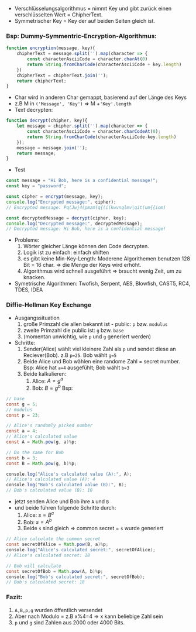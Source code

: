 * Verschlüsselungsalgorithmus = nimmt Key und gibt zurück einen verschlüsselten Wert = ChipherText.
* Symmetrischer Key = Key der auf beiden Seiten gleich ist.
### Bsp: Dummy-Symmentric-Encryption-Algorithmus:
```js
function encryption(message, key){
    chipherText = message.split('').map(character => {
        const characterAsciiCode = character.charAt(0)
        return String.fromCharCode(characterAsciiCode + key.length)
    })
    chipherText = chipherText.join('');
    return chipherText;
}
```
* Char wird in anderen Char gemappt, basierend auf der Länge des Keys
* z.B M in `('Message', 'Key')` =>  M +`'Key'.length`
* Text decrypten:
```js
function decrypt(chipher, key){
    let message = chipher.split('').map(character => {
        const characterAsciiCode = character.charCodeAt(0);
        return String.fromCharCode(characterAsciiCode-key.length)
    });
    message = message.join('');
    return message;
}
```
* Test
```js
const message = "Hi Bob, here is a confidential message!";
const key = "password";

const cipher = encrypt(message, key);
console.log("Encrypted message:", cipher);
// Encrypted message: Pq(Jwj4(pmzm(q{(i(kwvnqlmv|qit(um{{iom)

const decryptedMessage = decrypt(cipher, key);
console.log("Decrypted message:", decryptedMessage);
// Decrypted message: Hi Bob, here is a confidential message!
```
* Probleme: 
    1. Wörter gleicher Länge können den Code decrypten.
    2. Logik ist zu einfach: einfach shiften
    3. es gibt keine Min-Key-Length: Moderene Algorithemen benutzen 128 Bit = 16 char. => die Menge der Keys wird erhöht.
    4. Algorithmus wird schnell ausgeführt => braucht wenig Zeit, um zu knacken.
* Symetrische Algorithmen: Twofish, Serpent, AES, Blowfish, CAST5, RC4, TDES, IDEA
### Diffie-Hellman Key Exchange
* Ausgangssituation
    1. große Primzahl die allen bekannt ist - public: `p` bzw. `modulus`
    2. zweite Primzahl die public ist: `g` bzw. `base`
    3. (momentan unwichtig, wie `p` und `g` generiert werden)
* Schritte:
    1. Sender(Alice) wählt viel kleinere Zahl als `p` und sendet diese an Reciever(Bob). z.B `p=25`. Bob wählt `g=5`
    2. Beide Alice und Bob wählen eine randome Zahl = secret number. Bsp: Alice hat `a=4` ausgefühlt; Bob wählt `b=3`
    3. Beide kalkulieren: 
        1. Alice: $A=g^a%p$
        2. Bob: $B=g^b%p$
Bsp:
```java
// base
const g = 5;
// modulus
const p = 23;

// Alice's randomly picked number
const a = 4;
// Alice's calculated value
const A = Math.pow(g, a)%p;

// Do the same for Bob
const b = 3;
const B = Math.pow(g, b)%p;

console.log("Alice's calculated value (A):", A);
// Alice's calculated value (A): 4
console.log("Bob's calculated value (B):", B);
// Bob's calculated value (B): 10
```
* jetzt senden Alice und Bob ihre `A` und `B`
* und beide führen folgende Schritte durch:
    1. Alice: $s=B^a%p$
    2. Bob: $s=A^b%p$
    3. Beide `s` sind gleich => common secret = `s` wurde generiert
```java
// Alice calculate the common secret
const secretOfAlice = Math.pow(B, a)%p;
console.log("Alice's calculated secret:", secretOfAlice);
// Alice's calculated secret: 18

// Bob will calculate
const secretOfBob = Math.pow(A, b)%p;
console.log("Bob's calculated secret:", secretOfBob);
// Bob's calculated secret: 18
```
### Fazit:
1. `A,B,p,g` wurden öffentlich versendet
2. Aber nach Modulo = z.B x%4=4 => x kann beliebige Zahl sein
3. `p` und `g` sind Zahlen aus 2000 oder 4000 Bits.